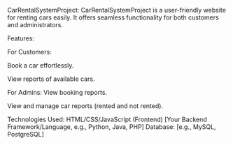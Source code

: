 CarRentalSystemProject:
                     CarRentalSystemProject is a user-friendly website for renting cars easily. It offers seamless functionality for both customers and administrators.

Features:


For Customers:

Book a car effortlessly.

View reports of available cars.

For Admins:
View booking reports.

View and manage car reports (rented and not rented).

Technologies Used:
HTML/CSS/JavaScript (Frontend)
[Your Backend Framework/Language, e.g., Python, Java, PHP]
Database: [e.g., MySQL, PostgreSQL]
